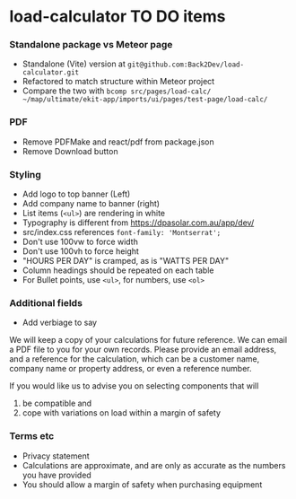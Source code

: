 # load-calculator TO DO items

### Standalone package vs Meteor page

- Standalone (Vite) version at `git@github.com:Back2Dev/load-calculator.git`
- Refactored to match structure within Meteor project
- Compare the two with `bcomp src/pages/load-calc/ ~/map/ultimate/ekit-app/imports/ui/pages/test-page/load-calc/`

### PDF

- Remove PDFMake and react/pdf from package.json
- Remove Download button

### Styling

- Add logo to top banner (Left)
- Add company name to banner (right)
- List items (`<ul>`) are rendering in white
- Typography is different from https://dpasolar.com.au/app/dev/
- src/index.css references `font-family: 'Montserrat';`
- Don't use 100vw to force width
- Don't use 100vh to force height
- "HOURS PER DAY" is cramped, as is "WATTS PER DAY"
- Column headings should be repeated on each table
- For Bullet points, use `<ul>`, for numbers, use `<ol>`

### Additional fields

- Add verbiage to say

We will keep a copy of your calculations for future reference. We can email a PDF file to you for your own records. Please provide an email address, and a reference for the calculation, which can be a customer name, company name or property address, or even a reference number.

If you would like us to advise you on selecting components that will

1. be compatible and
2. cope with variations on load within a margin of safety

### Terms etc

- Privacy statement
- Calculations are approximate, and are only as accurate as the numbers you have provided
- You should allow a margin of safety when purchasing equipment

